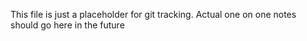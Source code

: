 This file is just a placeholder for git tracking.
Actual one on one notes should go here in the future